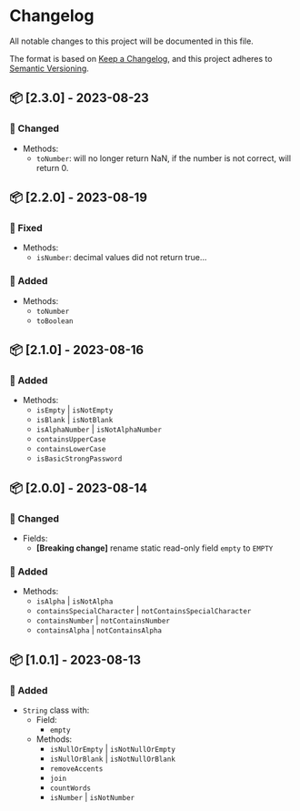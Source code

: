 # Changelog

All notable changes to this project will be documented in this file.

The format is based on [Keep a Changelog](https://keepachangelog.com/en/1.0.0/),
and this project adheres to [Semantic Versioning](https://semver.org/spec/v2.0.0.html).



## 📦 [2.3.0] - 2023-08-23

### 🔧 Changed

- Methods:
  - `toNumber`: will no longer return NaN, if the number is not correct, will return 0.


## 📦 [2.2.0] - 2023-08-19

### 🐞 Fixed
- Methods:
  - `isNumber`: decimal values did not return true...

### 💎 Added
- Methods:
  - `toNumber`
  - `toBoolean`



## 📦 [2.1.0] - 2023-08-16

### 💎 Added

- Methods:
  - `isEmpty` | `isNotEmpty`
  - `isBlank` | `isNotBlank`
  - `isAlphaNumber` | `isNotAlphaNumber`
  - `containsUpperCase`
  - `containsLowerCase`
  - `isBasicStrongPassword`



## 📦 [2.0.0] - 2023-08-14

### 🔧 Changed 

- Fields:
  - **[Breaking change]** rename static read-only field `empty` to `EMPTY`

### 💎 Added

- Methods: 
  - `isAlpha` | `isNotAlpha`
  - `containsSpecialCharacter` | `notContainsSpecialCharacter`
  - `containsNumber` | `notContainsNumber`
  - `containsAlpha` | `notContainsAlpha`



## 📦 [1.0.1] - 2023-08-13

### 💎 Added

- `String` class with:
  - Field:
    - `empty`
  - Methods:
    - `isNullOrEmpty` | `isNotNullOrEmpty`
    - `isNullOrBlank` | `isNotNullOrBlank`
    - `removeAccents`
    - `join`
    - `countWords`
    - `isNumber` | `isNotNumber`

